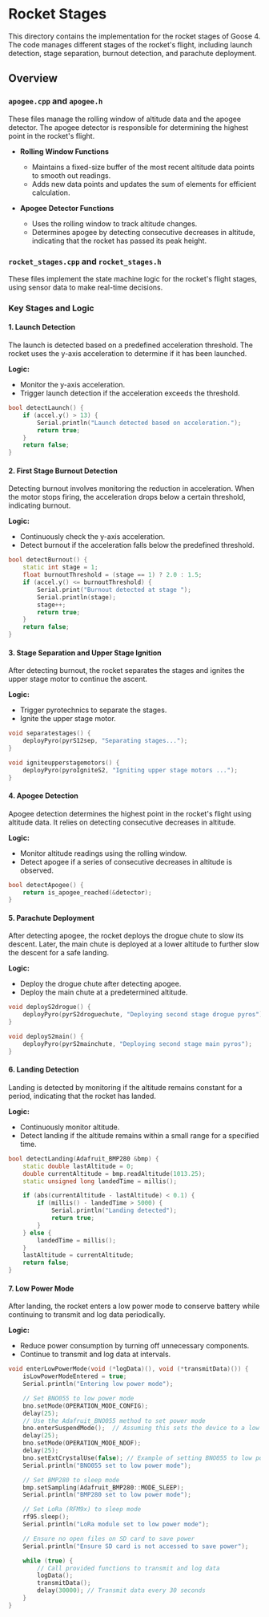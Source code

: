 # Rocket Stages

This directory contains the implementation for the rocket stages of Goose 4. The code manages different stages of the rocket's flight, including launch detection, stage separation, burnout detection, and parachute deployment.

## Overview

### `apogee.cpp` and `apogee.h`
These files manage the rolling window of altitude data and the apogee detector. The apogee detector is responsible for determining the highest point in the rocket's flight.

- **Rolling Window Functions**
  - Maintains a fixed-size buffer of the most recent altitude data points to smooth out readings.
  - Adds new data points and updates the sum of elements for efficient calculation.

- **Apogee Detector Functions**
  - Uses the rolling window to track altitude changes.
  - Determines apogee by detecting consecutive decreases in altitude, indicating that the rocket has passed its peak height.

### `rocket_stages.cpp` and `rocket_stages.h`
These files implement the state machine logic for the rocket's flight stages, using sensor data to make real-time decisions.

### Key Stages and Logic

#### 1. Launch Detection
The launch is detected based on a predefined acceleration threshold. The rocket uses the y-axis acceleration to determine if it has been launched.

**Logic:**
- Monitor the y-axis acceleration.
- Trigger launch detection if the acceleration exceeds the threshold.

```cpp
bool detectLaunch() {
    if (accel.y() > 13) {
        Serial.println("Launch detected based on acceleration.");
        return true;
    }
    return false;
}
```

#### 2. First Stage Burnout Detection
Detecting burnout involves monitoring the reduction in acceleration. When the motor stops firing, the acceleration drops below a certain threshold, indicating burnout.

**Logic:**
- Continuously check the y-axis acceleration.
- Detect burnout if the acceleration falls below the predefined threshold.

```cpp
bool detectBurnout() {
    static int stage = 1;
    float burnoutThreshold = (stage == 1) ? 2.0 : 1.5; 
    if (accel.y() <= burnoutThreshold) {
        Serial.print("Burnout detected at stage ");
        Serial.println(stage);
        stage++; 
        return true;
    }
    return false;
}
```

#### 3. Stage Separation and Upper Stage Ignition
After detecting burnout, the rocket separates the stages and ignites the upper stage motor to continue the ascent.

**Logic:**
- Trigger pyrotechnics to separate the stages.
- Ignite the upper stage motor.

```cpp
void separatestages() {
    deployPyro(pyrS12sep, "Separating stages...");
}

void igniteupperstagemotors() {
    deployPyro(pyroIgniteS2, "Igniting upper stage motors ...");
}
```

#### 4. Apogee Detection
Apogee detection determines the highest point in the rocket's flight using altitude data. It relies on detecting consecutive decreases in altitude.

**Logic:**
- Monitor altitude readings using the rolling window.
- Detect apogee if a series of consecutive decreases in altitude is observed.

```cpp
bool detectApogee() {
    return is_apogee_reached(&detector);
}
```

#### 5. Parachute Deployment
After detecting apogee, the rocket deploys the drogue chute to slow its descent. Later, the main chute is deployed at a lower altitude to further slow the descent for a safe landing.

**Logic:**
- Deploy the drogue chute after detecting apogee.
- Deploy the main chute at a predetermined altitude.

```cpp
void deployS2drogue() {
    deployPyro(pyrS2droguechute, "Deploying second stage drogue pyros");
}

void deployS2main() {
    deployPyro(pyrS2mainchute, "Deploying second stage main pyros");
}
```

#### 6. Landing Detection
Landing is detected by monitoring if the altitude remains constant for a period, indicating that the rocket has landed.

**Logic:**
- Continuously monitor altitude.
- Detect landing if the altitude remains within a small range for a specified time.

```cpp
bool detectLanding(Adafruit_BMP280 &bmp) {
    static double lastAltitude = 0;
    double currentAltitude = bmp.readAltitude(1013.25);
    static unsigned long landedTime = millis();

    if (abs(currentAltitude - lastAltitude) < 0.1) {
        if (millis() - landedTime > 5000) {
            Serial.println("Landing detected");
            return true;
        }
    } else {
        landedTime = millis();
    }
    lastAltitude = currentAltitude;
    return false;
}
```

#### 7. Low Power Mode
After landing, the rocket enters a low power mode to conserve battery while continuing to transmit and log data periodically.

**Logic:**
- Reduce power consumption by turning off unnecessary components.
- Continue to transmit and log data at intervals.

```cpp
void enterLowPowerMode(void (*logData)(), void (*transmitData)()) {
    isLowPowerModeEntered = true;
    Serial.println("Entering low power mode");

    // Set BNO055 to low power mode
    bno.setMode(OPERATION_MODE_CONFIG);
    delay(25);
    // Use the Adafruit_BNO055 method to set power mode
    bno.enterSuspendMode();  // Assuming this sets the device to a low power state
    delay(25);
    bno.setMode(OPERATION_MODE_NDOF);
    delay(25);
    bno.setExtCrystalUse(false); // Example of setting BNO055 to low power mode
    Serial.println("BNO055 set to low power mode");

    // Set BMP280 to sleep mode
    bmp.setSampling(Adafruit_BMP280::MODE_SLEEP);
    Serial.println("BMP280 set to low power mode");

    // Set LoRa (RFM9x) to sleep mode
    rf95.sleep();
    Serial.println("LoRa module set to low power mode");

    // Ensure no open files on SD card to save power
    Serial.println("Ensure SD card is not accessed to save power");

    while (true) {
        // Call provided functions to transmit and log data
        logData();
        transmitData();
        delay(30000); // Transmit data every 30 seconds
    }
}
```